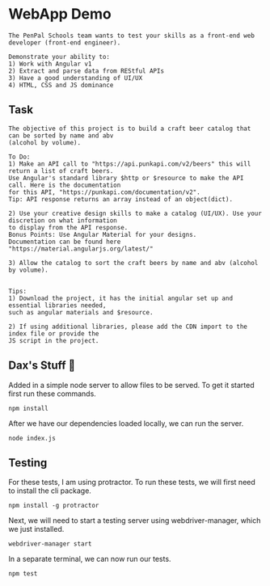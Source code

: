 WebApp Demo
===========
```
The PenPal Schools team wants to test your skills as a front-end web developer (front-end engineer).

Demonstrate your ability to:
1) Work with Angular v1
2) Extract and parse data from REStful APIs
3) Have a good understanding of UI/UX
4) HTML, CSS and JS dominance
```

## Task
```
The objective of this project is to build a craft beer catalog that can be sorted by name and abv
(alcohol by volume).

To Do:
1) Make an API call to "https://api.punkapi.com/v2/beers" this will return a list of craft beers.
Use Angular's standard library $http or $resource to make the API call. Here is the documentation
for this API, "https://punkapi.com/documentation/v2".
Tip: API response returns an array instead of an object(dict).

2) Use your creative design skills to make a catalog (UI/UX). Use your discretion on what information
to display from the API response.
Bonus Points: Use Angular Material for your designs.
Documentation can be found here "https://material.angularjs.org/latest/"

3) Allow the catalog to sort the craft beers by name and abv (alcohol by volume).


Tips:
1) Download the project, it has the initial angular set up and essential libraries needed,
such as angular materials and $resource.

2) If using additional libraries, please add the CDN import to the index file or provide the
JS script in the project.
```

## Dax's Stuff 🐰

Added in a simple node server to allow files to be served. To get it started first run these commands.

```
npm install
```
After we have our dependencies loaded locally, we can run the server.
```
node index.js
```

## Testing
For these tests, I am using protractor. To run these tests, we will first need to install the cli package.
```
npm install -g protractor
```
Next, we will need to start a testing server using webdriver-manager, which we just installed.
```
webdriver-manager start
```
In a separate terminal, we can now run our tests.
```
npm test
```
